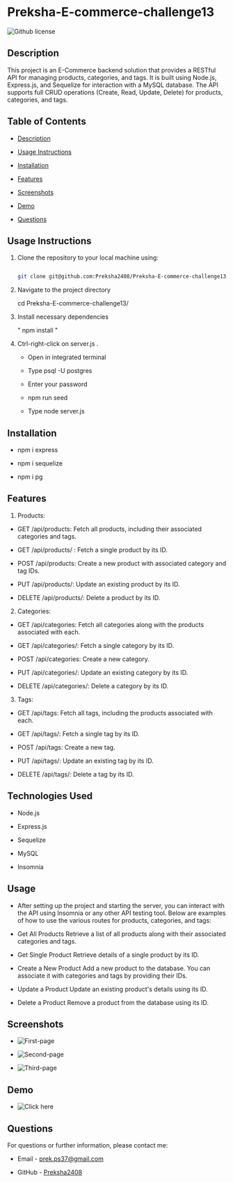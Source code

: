 # Preksha-E-commerce-challenge13

![Github license](https://img.shields.io/badge/license-MIT-blue.svg)

## Description

This project is an E-Commerce backend solution that provides a RESTful API for managing products, categories, and tags. It is built using Node.js, Express.js, and Sequelize for interaction with a MySQL database. The API supports full CRUD operations (Create, Read, Update, Delete) for products, categories, and tags.

## Table of Contents

* [Description](#description)

* [Usage Instructions](#usage-instructions)

* [Installation](#installation)

* [Features](#features)

* [Screenshots](#screenshots)

* [Demo](#Demo)

* [Questions](#questions)


## Usage Instructions 

1. Clone the repository to your local machine using:
   ```bash

   git clone git@github.com:Preksha2408/Preksha-E-commerce-challenge13.git

2. Navigate to the project directory  

   cd Preksha-E-commerce-challenge13/

3. Install necessary dependencies 

   " npm install "

4. Ctrl-right-click on server.js . 

    * Open in integrated terminal

    * Type  psql -U postgres 

    * Enter your password

    * npm run seed

    * Type node server.js 


## Installation 

* npm i express

* npm i sequelize

* npm i pg


## Features

1. Products:

* GET /api/products: Fetch all products, including their associated categories and tags.

* GET /api/products/ : Fetch a single product by its ID.

* POST /api/products: Create a new product with associated category and tag IDs.

* PUT /api/products/: Update an existing product by its ID.

* DELETE /api/products/: Delete a product by its ID.

2. Categories:

* GET /api/categories: Fetch all categories along with the products associated with each.

* GET /api/categories/: Fetch a single category by its ID.

* POST /api/categories: Create a new category.

* PUT /api/categories/: Update an existing category by its ID.

* DELETE /api/categories/: Delete a category by its ID.

3. Tags:

* GET /api/tags: Fetch all tags, including the products associated with each.

* GET /api/tags/: Fetch a single tag by its ID.

* POST /api/tags: Create a new tag.

* PUT /api/tags/: Update an existing tag by its ID.

* DELETE /api/tags/: Delete a tag by its ID.


## Technologies Used

* Node.js

* Express.js

* Sequelize

* MySQL

* Insomnia


## Usage

* After setting up the project and starting the server, you can interact with the API using Insomnia or any other API testing tool. Below are examples of how to use the various routes for products, categories, and tags:

* Get All Products
Retrieve a list of all products along with their associated categories and tags.

* Get Single Product
Retrieve details of a single product by its ID.

* Create a New Product
Add a new product to the database. You can associate it with categories and tags by providing their IDs.

* Update a Product
Update an existing product's details using its ID.

* Delete a Product
Remove a product from the database using its ID.




## Screenshots 

* ![First-page](./public/images/getRoute.png)

* ![Second-page](./public/images/postRoute.png)

* ![Third-page](./public/images/deleteRoute.png)



## Demo 

* ![Click here](./public/images/Challenge13-E-commerce.gif)

## Questions 

For questions or further information, please contact me:

* Email - [prek.ps37@gmail.com](prek.ps37@gmail.com)

* GitHub - [Preksha2408](https://github.com/Preksha2408/Preksha-E-commerce-challenge13.git)
